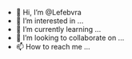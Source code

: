 - 👋 Hi, I’m @Lefebvra
- 👀 I’m interested in ...
- 🌱 I’m currently learning ...
- 💞️ I’m looking to collaborate on ...
- 📫 How to reach me ...

<!---
Lefebvra/Lefebvra is a ✨ special ✨ repository because its `README.md` (this file) appears on your GitHub profile.
You can click the Preview link to take a look at your changes.
--->
